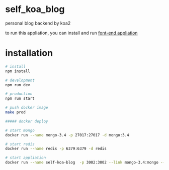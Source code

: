 # self_koa_blog
personal blog backend by koa2

to run this appliation, you can install and run [font-end appliation](https://github.com/masongzhi/blog)

# installation
```bash
# install
npm install

# development
npm run dev

# production
npm run start

# push docker image
make prod

##### docker deploy

# start mongo
docker run --name mongo-3.4 -p 27017:27017 -d mongo:3.4

# start redis
docker run --name redis -p 6379:6379 -d redis

# start appliation
docker run --name self-koa-blog  -p 3002:3002 --link mongo-3.4:mongo --link redis:redis --env NODE_ENV=production --env "NEW_KOALA_URL=mongodb://mongo:27017/blog" --env REDIS_HOST=redis --env REDIS_PORT=6379 -d masongzhi/self-koa-blog:prod

```
